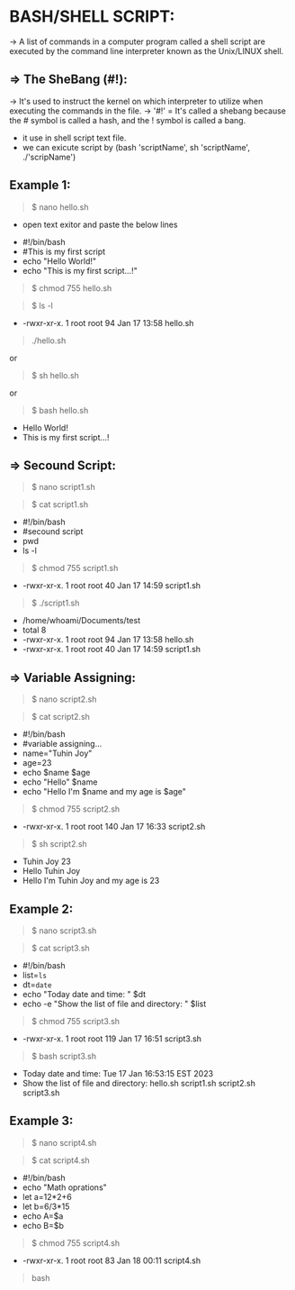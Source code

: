 BASH/SHELL SCRIPT:
===================
-> A list of commands in a computer program called a shell script are executed by the command line interpreter known as the Unix/LINUX shell.

=> The SheBang (#!):
----------------
-> It's used to instruct the kernel on which interpreter to utilize when executing the commands in the file.
-> '#!' = It's called a shebang because the # symbol is called a hash, and the ! symbol is called a bang.
- it use in shell script text file.
- we can exicute script by (bash 'scriptName', sh 'scriptName', ./'scripName')

Example 1:
---------
> $ nano hello.sh
- open text exitor and paste the below lines
* #!/bin/bash
* #This is my first script
* echo "Hello World!"
* echo "This is my first script...!"

> $ chmod 755 hello.sh

> $ ls -l
+ -rwxr-xr-x. 1 root root 94 Jan 17 13:58 hello.sh

>  ./hello.sh

 or

> $ sh hello.sh

 or 

> $ bash hello.sh
+ Hello World!
+ This is my first script...!

=> Secound Script:
------------------
> $ nano script1.sh

> $ cat script1.sh 
- #!/bin/bash
- #secound script
- pwd
- ls -l

> $ chmod 755 script1.sh
+ -rwxr-xr-x. 1 root root 40 Jan 17 14:59 script1.sh

> $ ./script1.sh 
+ /home/whoami/Documents/test
+ total 8
+ -rwxr-xr-x. 1 root root 94 Jan 17 13:58 hello.sh
+ -rwxr-xr-x. 1 root root 40 Jan 17 14:59 script1.sh

=> Variable Assigning:
----------------------
> $ nano script2.sh

> $ cat script2.sh
+ #!/bin/bash
+ #variable assigning...
+ name="Tuhin Joy"
+ age=23
+ echo $name $age
+ echo "Hello" $name
+ echo "Hello I'm $name and my age is $age"

> $ chmod 755 script2.sh
+ -rwxr-xr-x. 1 root root 140 Jan 17 16:33 script2.sh

> $ sh script2.sh
+ Tuhin Joy 23
+ Hello Tuhin Joy
+ Hello I'm Tuhin Joy and my age is 23

Example 2:
----------
> $ nano script3.sh

> $ cat script3.sh
+ #!/bin/bash
+ list=`ls`
+ dt=`date`
+ echo "Today date and time: " $dt
+ echo -e "Show the list of file and directory: " $list

> $ chmod 755 script3.sh
+ -rwxr-xr-x. 1 root root 119 Jan 17 16:51 script3.sh

> $ bash script3.sh
+ Today date and time:  Tue 17 Jan 16:53:15 EST 2023
+ Show the list of file and directory:  hello.sh script1.sh script2.sh script3.sh

Example 3:
----------
> $ nano script4.sh

> $ cat script4.sh 
+ #!/bin/bash
+ echo "Math oprations"
+ let a=12*2+6
+ let b=6/3*15
+ echo A=$a
+ echo B=$b

> $ chmod 755 script4.sh 
+ -rwxr-xr-x. 1 root root  83 Jan 18 00:11 script4.sh

> bash




